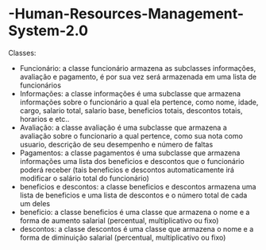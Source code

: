# -Human-Resources-Management-System-2.0

Classes: 

- Funcionário: a classe funcionário armazena as subclasses informações, avaliação e pagamento, é por sua vez será armazenada em uma lista de funcionários
- Informações: a classe informações é uma subclasse que armazena informações sobre o funcionário a qual ela pertence, como nome, idade, cargo, salario total, salario base, beneficios totais, descontos totais, horarios e etc..
- Avaliação: a classe avaliação é uma subclasse que armazena a avaliação sobre o funcionario a qual pertence, como sua nota como usuario, descrição de seu desempenho e número de faltas
- Pagamentos: a classe pagamentos é uma subclasse que armazena informações uma lista dos beneficios e descontos que o funcionário poderá receber (tais beneficios e descontos automaticamente irá modificar o salário total do funcionário)
- beneficios e descontos: a classe beneficios e descontos armazena uma lista de beneficios e uma lista de descontos e o número total de cada um deles
- beneficio: a classe beneficios é uma classe que armazena o nome e a forma de aumento salarial (percentual, multiplicativo ou fixo)
- descontos: a classe descontos é uma classe que armazena o nome e a forma de diminuição salarial (percentual, multiplicativo ou fixo) 

